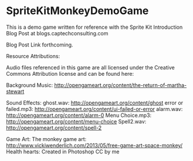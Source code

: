 SpriteKitMonkeyDemoGame
=======================

This is a demo game written for reference with the Sprite Kit Introduction Blog Post at blogs.captechconsulting.com

Blog Post Link forthcoming.

Resource Attributions:

Audio files referenced in this game are all licensed under the Creative Commons Attribution license and can be found here:

Background Music:
http://opengameart.org/content/the-return-of-martha-stewart

Sound Effects:
ghost.wav: http://opengameart.org/content/ghost
error or failed.mp3: http://opengameart.org/content/ui-failed-or-error
alarm.wav: http://opengameart.org/content/alarm-0
Menu Choice.mp3: http://opengameart.org/content/menu-choice
Spell2.wav: http://opengameart.org/content/spell-2

Game Art:
The monkey game art: http://www.vickiwenderlich.com/2013/05/free-game-art-space-monkey/
Health hearts: Created in Photoshop CC by me
